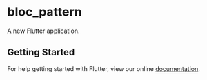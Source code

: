 # bloc_pattern

A new Flutter application.

## Getting Started

For help getting started with Flutter, view our online
[documentation](https://flutter.io/).
